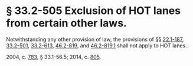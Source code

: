 # § 33.2-505 Exclusion of HOT lanes from certain other laws.

<p>Notwithstanding any other provision of law, the provisions of §§ <a href='http://law.lis.virginia.gov/vacode/22.1-187/'>22.1-187</a>, <a href='http://law.lis.virginia.gov/vacode/33.2-501/'>33.2-501</a>, <a href='http://law.lis.virginia.gov/vacode/33.2-613/'>33.2-613</a>, <a href='http://law.lis.virginia.gov/vacode/46.2-819/'>46.2-819</a>, and <a href='http://law.lis.virginia.gov/vacode/46.2-819.1/'>46.2-819.1</a> shall not apply to HOT lanes.</p><p>2004, c. <a href='http://lis.virginia.gov/cgi-bin/legp604.exe?041+ful+CHAP0783'>783</a>, § 33.1-56.5; 2014, c. <a href='http://lis.virginia.gov/cgi-bin/legp604.exe?141+ful+CHAP0805'>805</a>.</p>